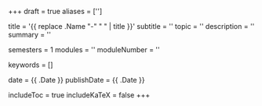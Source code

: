 +++
draft = true
aliases = ['']

title = '{{ replace .Name "-" " " | title }}'
subtitle = ''
topic = ''
description = ''
summary = ''

semesters = 1
modules = ''
moduleNumber = ''

keywords = []

date = {{ .Date }}
publishDate = {{ .Date }}

includeToc = true
includeKaTeX = false
+++
